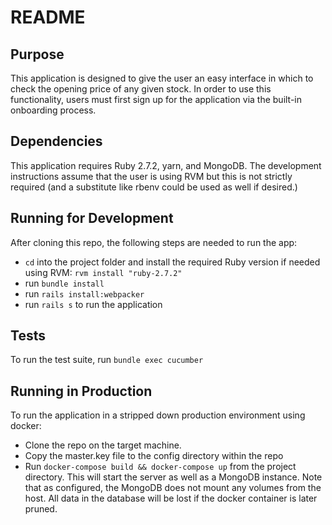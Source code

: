# README

## Purpose

This application is designed to give the user an easy interface in which to check the opening price of any given stock. In order to use this functionality, users must first sign up for the application via the built-in onboarding process.

## Dependencies

This application requires Ruby 2.7.2, yarn, and MongoDB. The development instructions assume that the user is using RVM but this is not strictly required (and a substitute like rbenv could be used as well if desired.)

## Running for Development

After cloning this repo, the following steps are needed to run the app:
* `cd` into the project folder and install the required Ruby version if needed using RVM: `rvm install "ruby-2.7.2"`
* run `bundle install`
* run `rails install:webpacker`
* run `rails s` to run the application

## Tests

To run the test suite, run `bundle exec cucumber`

## Running in Production

To run the application in a stripped down production environment using docker: 
* Clone the repo on the target machine.
* Copy the master.key file to the config directory within the repo
* Run `docker-compose build && docker-compose up` from the project directory. This will start the server as well as a MongoDB instance. Note that as configured, the MongoDB does not mount any volumes from the host. All data in the database will be lost if the docker container is later pruned.